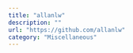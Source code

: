 ```yaml
---
title: "allanlw"
description: ""
url: "https://github.com/allanlw"
category: "Miscellaneous"
---
```

